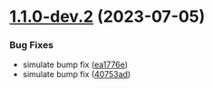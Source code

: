 # [1.1.0-dev.2](https://github.com/hagzag/cicd-toolz/compare/v1.1.0-dev.1...v1.1.0-dev.2) (2023-07-05)


### Bug Fixes

* simulate bump fix ([ea1776e](https://github.com/hagzag/cicd-toolz/commit/ea1776ea5aae98c95d3981ebc186709975ad9198))
* simulate bump fix ([40753ad](https://github.com/hagzag/cicd-toolz/commit/40753addf3c7d892fa21bcf2fce1e6394b315811))
